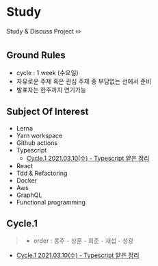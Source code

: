 # Study

Study & Discuss Project ✏️

## Ground Rules
- cycle : 1 week (수요일)
- 자유로운 주제 혹은 관심 주제 중 부담없는 선에서 준비
- 발표자는 한주까지 연기가능

## Subject Of Interest
- Lerna
- Yarn workspace
- Github actions
- Typescript
  - [Cycle.1 2021.03.10(수) - Typescript 얕은 정리](cycle-1/study-1-typescript.md)
- React
- Tdd & Refactoring
- Docker
- Aws
- GraphQL
- Functional programming

## Cycle.1
> - order : 동주 - 상훈 - 희준 - 재섭 - 성광
- [Cycle.1 2021.03.10(수) - Typescript 얕은 정리](cycle-1/study-1-typescript.md)

